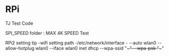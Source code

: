 # RPi
TJ Test Code

SPI_SPEED folder 
	: MAX 4K SPEED Test

RPi2 setting tip
  -wifi setting path
  -/etc/network/interface
  -<add code in interface>
    --auto wlan0
    --allow-hotplug wlan0
    --iface wlan0 inet dhcp
    --wpa-ssid "~~~"
    --wpa-psk "~~~"
